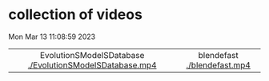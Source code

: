 # collection of videos
Mon Mar 13 11:08:59 2023

|                    |                  |
|:------------------:|:----------------:|
|  EvolutionSModelSDatabase [./EvolutionSModelSDatabase.mp4](./EvolutionSModelSDatabase.mp4?1678702139.4470296) |  blendefast [./blendefast.mp4](./blendefast.mp4?1678702139.4470296) |
